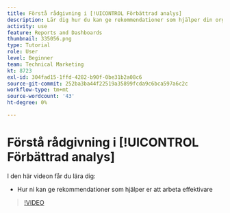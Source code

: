 ```yaml
---
title: Förstå rådgivning i [!UICONTROL Förbättrad analys]
description: Lär dig hur du kan ge rekommendationer som hjälper din organisation att arbeta effektivare i Workfront.
activity: use
feature: Reports and Dashboards
thumbnail: 335056.png
type: Tutorial
role: User
level: Beginner
team: Technical Marketing
kt: 8723
exl-id: 304fad15-1ffd-4282-b90f-0be31b2a08c6
source-git-commit: 252ba3ba44f22519a35899fcda9c6bca597a6c2c
workflow-type: tm+mt
source-wordcount: '43'
ht-degree: 0%

---
```


# Förstå rådgivning i [!UICONTROL Förbättrad analys]

I den här videon får du lära dig:

* Hur ni kan ge rekommendationer som hjälper er att arbeta effektivare

>[!VIDEO](https://video.tv.adobe.com/v/335056/?quality=12)
